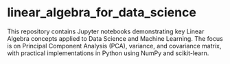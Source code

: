 # linear_algebra_for_data_science
This repository contains Jupyter notebooks demonstrating key Linear Algebra concepts applied to Data Science and Machine Learning. The focus is on Principal Component Analysis (PCA), variance, and covariance matrix, with practical implementations in Python using NumPy and scikit-learn.
